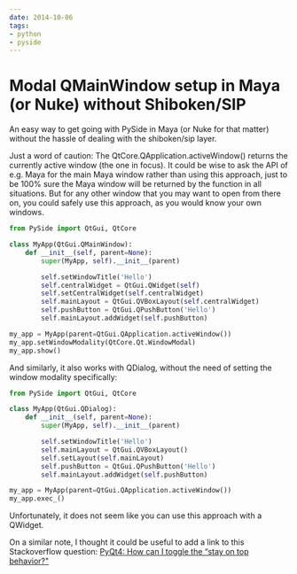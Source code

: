 ```yaml
---
date: 2014-10-06
tags:
- python
- pyside
---
```


# Modal QMainWindow setup in Maya (or Nuke) without Shiboken/SIP

An easy way to get going with PySide in Maya (or Nuke for that matter) without the hassle of dealing with the shiboken/sip layer.

<!-- more -->

Just a word of caution: The QtCore.QApplication.activeWindow() returns the currently active window (the one in focus). It could be wise to ask the API of e.g. Maya for the main Maya window rather than using this approach, just to be 100% sure the Maya window will be returned by the function in all situations. But for any other window that you may want to open from there on, you could safely use this approach, as you would know your own windows.


```python
from PySide import QtGui, QtCore

class MyApp(QtGui.QMainWindow):
    def __init__(self, parent=None):
        super(MyApp, self).__init__(parent)

        self.setWindowTitle('Hello')
        self.centralWidget = QtGui.QWidget(self)
        self.setCentralWidget(self.centralWidget)
        self.mainLayout = QtGui.QVBoxLayout(self.centralWidget)
        self.pushButton = QtGui.QPushButton('Hello')
        self.mainLayout.addWidget(self.pushButton)

my_app = MyApp(parent=QtGui.QApplication.activeWindow())
my_app.setWindowModality(QtCore.Qt.WindowModal)
my_app.show()
```

And similarly, it also works with QDialog, without the need of setting the window modality specifically:

```python
from PySide import QtGui, QtCore

class MyApp(QtGui.QDialog):
    def __init__(self, parent=None):
        super(MyApp, self).__init__(parent)

        self.setWindowTitle('Hello')
        self.mainLayout = QtGui.QVBoxLayout()
        self.setLayout(self.mainLayout)
        self.pushButton = QtGui.QPushButton('Hello')
        self.mainLayout.addWidget(self.pushButton)

my_app = MyApp(parent=QtGui.QApplication.activeWindow())
my_app.exec_()
```

Unfortunately, it does not seem like you can use this approach with a QWidget.

On a similar note, I thought it could be useful to add a link to this Stackoverflow question: [PyQt4: How can I toggle the “stay on top behavior?"](http://stackoverflow.com/questions/4850584/pyqt4-how-can-i-toggle-the-stay-on-top-behavior)